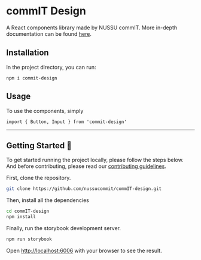 # commIT Design

A React components library made by NUSSU commIT. More in-depth documentation can be found [here](https://quaint-iguanodon-3c6.notion.site/commIT-design-4dd148198bee4faaa6afe6952ae2faaa).

## Installation

In the project directory, you can run:

`npm i commit-design`

## Usage

To use the components, simply

`import { Button, Input } from 'commit-design'`



---

## Getting Started 🔧

To get started running the project locally, please follow the steps below. And before contributing, please read our [contributing guidelines](CONTRIBUTING.md).

First, clone the repository.

```bash
git clone https://github.com/nussucommit/commIT-design.git
```

Then, install all the dependencies

```bash
cd commIT-design
npm install
```

Finally, run the storybook development server.

```bash
npm run storybook
```

Open [http://localhost:6006](http://localhost:6006) with your browser to see the result.

